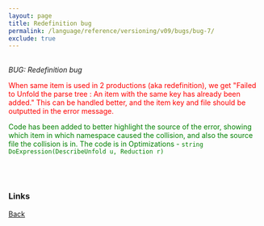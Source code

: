 ```yaml
---
layout: page
title: Redefinition bug
permalink: /language/reference/versioning/v09/bugs/bug-7/
exclude: true
---
```

<br>_BUG: Redefinition bug_

<span style="color:red">When same item is used in 2 productions (aka redefinition), we get "Failed to Unfold the parse tree : An item with the same key has already been added." This can be handled better, and the item key and file should be outputted in the error message.</span>

<span style="color:green">Code has been added to better highlight the source of the error, showing which item in which namespace caused the collision, and also the source file the collision is in. The code is in Optimizations - ```string DoExpression(DescribeUnfold u, Reduction r)```</span>


<br><br>
### Links
[Back](/language/reference/versioning/v09/compiler09/)